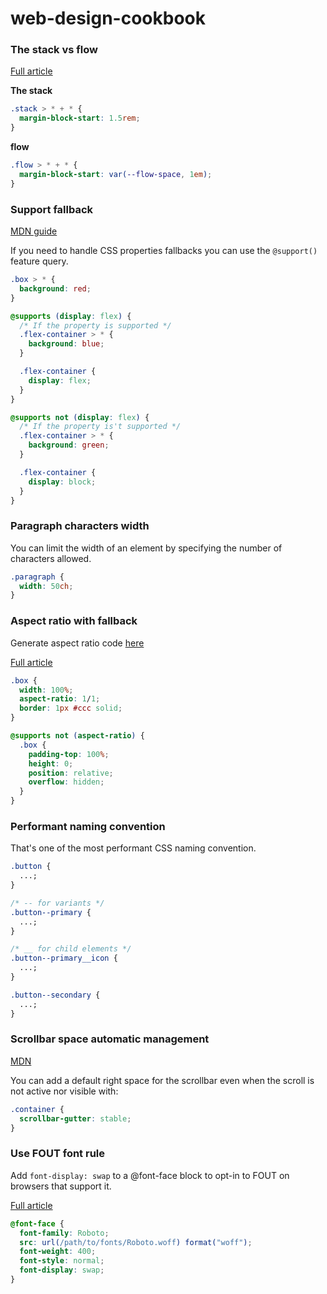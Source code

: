 # web-design-cookbook

### The stack vs flow

[Full article](https://andy-bell.co.uk/my-favourite-3-lines-of-css/?utm_source=tldrnewsletter)

**The stack**

```css
.stack > * + * {
  margin-block-start: 1.5rem;
}
```

**flow**

```css
.flow > * + * {
  margin-block-start: var(--flow-space, 1em);
}
```

### Support fallback

[MDN guide](https://developer.mozilla.org/en-US/docs/Web/CSS/@supports)

If you need to handle CSS properties fallbacks you can use the `@support()` feature query.

```css
.box > * {
  background: red;
}

@supports (display: flex) {
  /* If the property is supported */
  .flex-container > * {
    background: blue;
  }

  .flex-container {
    display: flex;
  }
}

@supports not (display: flex) {
  /* If the property is't supported */
  .flex-container > * {
    background: green;
  }

  .flex-container {
    display: block;
  }
}
```

### Paragraph characters width

You can limit the width of an element by specifying the number of characters allowed.

```css
.paragraph {
  width: 50ch;
}
```

### Aspect ratio with fallback

Generate aspect ratio code [here](https://ratiobuddy.com/)

[Full article](https://dev.to/nikolab/css-aspect-ratio-with-a-fallback-for-old-browsers-3eon)

```css
.box {
  width: 100%;
  aspect-ratio: 1/1;
  border: 1px #ccc solid;
}

@supports not (aspect-ratio) {
  .box {
    padding-top: 100%;
    height: 0;
    position: relative;
    overflow: hidden;
  }
}
```

### Performant naming convention

That's one of the most performant CSS naming convention.

```css
.button {
  ...;
}

/* -- for variants */
.button--primary {
  ...;
}

/* __ for child elements */
.button--primary__icon {
  ...;
}

.button--secondary {
  ...;
}
```

### Scrollbar space automatic management

[MDN](https://developer.mozilla.org/en-US/docs/Web/CSS/scrollbar-gutter)

You can add a default right space for the scrollbar even when the scroll is not active nor visible with:

```css
.container {
  scrollbar-gutter: stable;
}
```

### Use FOUT font rule

Add `font-display: swap` to a @font-face block to opt-in to FOUT on browsers that support it.

[Full article](https://css-tricks.com/really-dislike-fout-font-display-optional-might-jam/)

```css
@font-face {
  font-family: Roboto;
  src: url(/path/to/fonts/Roboto.woff) format("woff");
  font-weight: 400;
  font-style: normal;
  font-display: swap;
}
```
